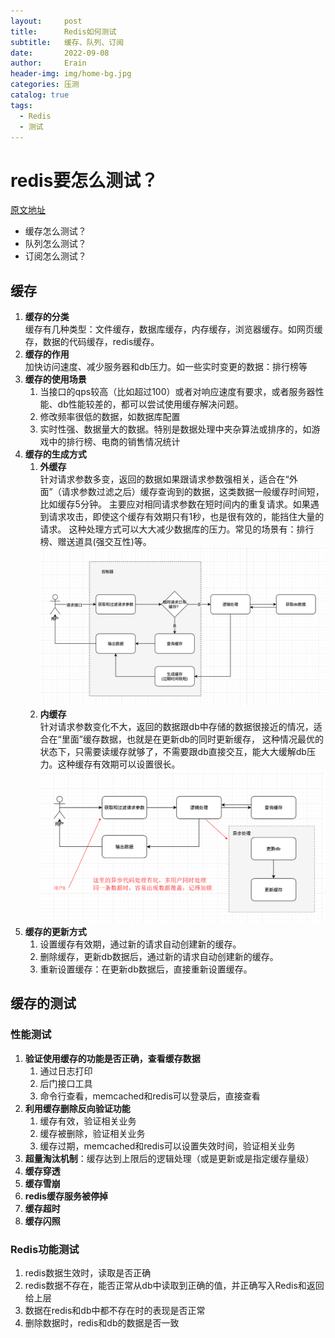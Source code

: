 ```yaml
---
layout:     post
title:      Redis如何测试
subtitle:   缓存、队列、订阅
date:       2022-09-08
author:     Erain
header-img: img/home-bg.jpg
categories: 压测
catalog: true
tags:
  - Redis
  - 测试
---
```

# redis要怎么测试？

[原文地址](https://blog.csdn.net/xueningyang555/article/details/120862998)

- 缓存怎么测试？
- 队列怎么测试？
- 订阅怎么测试？

## 缓存

1. **缓存的分类**    
   缓存有几种类型：文件缓存，数据库缓存，内存缓存，浏览器缓存。如网页缓存，数据的代码缓存，redis缓存。
1. **缓存的作用**    
   加快访问速度、减少服务器和db压力。如一些实时变更的数据：排行榜等
1. **缓存的使用场景**
    1. 当接口的qps较高（比如超过100）或者对响应速度有要求，或者服务器性能、db性能较差的，都可以尝试使用缓存解决问题。
    1. 修改频率很低的数据，如数据库配置
    1. 实时性强、数据量大的数据。特别是数据处理中夹杂算法或排序的，如游戏中的排行榜、电商的销售情况统计
1. **缓存的生成方式**
    1. **外缓存**    
       针对请求参数多变，返回的数据如果跟请求参数强相关，适合在“外面”（请求参数过滤之后）缓存查询到的数据，这类数据一般缓存时间短，比如缓存5分钟。
       主要应对相同请求参数在短时间内的重复请求。如果遇到请求攻击，即使这个缓存有效期只有1秒，也是很有效的，能挡住大量的请求。 这种处理方式可以大大减少数据库的压力。常见的场景有：排行榜、赠送道具(强交互性)等。
       ![](/img/post/数据库/外缓存.png)
    1. **内缓存**         
       针对请求参数变化不大，返回的数据跟db中存储的数据很接近的情况，适合在“里面”缓存数据，也就是在更新db的同时更新缓存，
       这种情况最优的状态下，只需要读缓存就够了，不需要跟db直接交互，能大大缓解db压力。这种缓存有效期可以设置很长。
       ![](/img/post/数据库/内缓存.png)
1. **缓存的更新方式**
    1. 设置缓存有效期，通过新的请求自动创建新的缓存。
    1. 删除缓存，更新db数据后，通过新的请求自动创建新的缓存。
    1. 重新设置缓存：在更新db数据后，直接重新设置缓存。

## 缓存的测试

### 性能测试

1. **验证使用缓存的功能是否正确，查看缓存数据**
    1. 通过日志打印
    1. 后门接口工具
    1. 命令行查看，memcached和redis可以登录后，直接查看
1. **利用缓存删除反向验证功能**
    1. 缓存有效，验证相关业务
    1. 缓存被删除，验证相关业务
    1. 缓存过期，memcached和redis可以设置失效时间，验证相关业务
1. **超量淘汰机制**：缓存达到上限后的逻辑处理（或是更新或是指定缓存量级）
1. **缓存穿透**
1. **缓存雪崩**
1. **redis缓存服务被停掉**
1. **缓存超时**
1. **缓存闪照**

### Redis功能测试

1. redis数据生效时，读取是否正确
2. redis数据不存在，能否正常从db中读取到正确的值，并正确写入Redis和返回给上层
3. 数据在redis和db中都不存在时的表现是否正常
4. 删除数据时，redis和db的数据是否一致